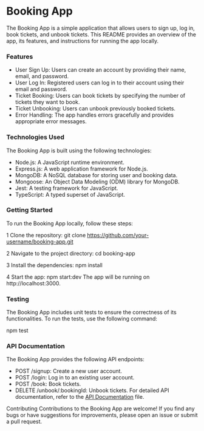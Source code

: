# Booking App

The Booking App is a simple application that allows users to sign up, log in, book tickets, and unbook tickets. This README provides an overview of the app, its features, and instructions for running the app locally.

### Features
* User Sign Up: Users can create an account by providing their name, email, and password.
* User Log In: Registered users can log in to their account using their email and password.
* Ticket Booking: Users can book tickets by specifying the number of tickets they want to book.
* Ticket Unbooking: Users can unbook previously booked tickets.
* Error Handling: The app handles errors gracefully and provides appropriate error messages.

### Technologies Used
The Booking App is built using the following technologies:

* Node.js: A JavaScript runtime environment.
* Express.js: A web application framework for Node.js.
* MongoDB: A NoSQL database for storing user and booking data.
* Mongoose: An Object Data Modeling (ODM) library for MongoDB.
* Jest: A testing framework for JavaScript.
* TypeScript: A typed superset of JavaScript.

### Getting Started
To run the Booking App locally, follow these steps:

1 Clone the repository:
git clone https://github.com/your-username/booking-app.git

2 Navigate to the project directory:
cd booking-app

3 Install the dependencies:
npm install

4 Start the app:
npm start:dev
The app will be running on http://localhost:3000.

### Testing
The Booking App includes unit tests to ensure the correctness of its functionalities. To run the tests, use the following command:

npm test


### API Documentation
The Booking App provides the following API endpoints:

* POST /signup: Create a new user account.
* POST /login: Log in to an existing user account.
* POST /book: Book tickets.
* DELETE /unbook/:bookingId: Unbook tickets.
For detailed API documentation, refer to the [API Documentation](https://documenter.getpostman.com/view/19095516/2s93sW8b8j) file.

Contributing
Contributions to the Booking App are welcome! If you find any bugs or have suggestions for improvements, please open an issue or submit a pull request.